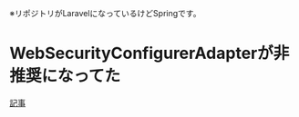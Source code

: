 ※リポジトリがLaravelになっているけどSpringです。

# WebSecurityConfigurerAdapterが非推奨になってた

[記事](https://volkruss.com/?p=2691)

